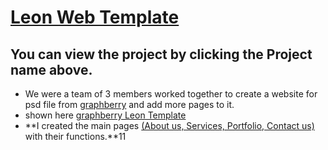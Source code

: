# [Leon Web Template](https://zeyad2003.github.io/Web-Template/)
## You can view the project by clicking the Project name above.
* We were a team of 3 members worked together to create a website for psd file from <u>graphberry</u> and add more pages to it. 
* shown here [graphberry Leon Template](https://www.graphberry.com/item/leon-psd-agency-template)  
* **I created the main pages <u>(About us, Services, Portfolio, Contact us)</u> with their functions.**11

